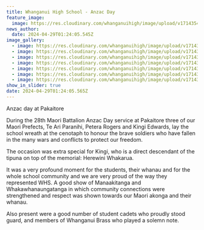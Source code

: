 ```yaml
---
title: Whanganui High School - Anzac Day
feature_image:
  image: https://res.cloudinary.com/whanganuihigh/image/upload/v1714354256/News/Anzacab.jpg
news_author:
  date: 2024-04-29T01:24:05.545Z
image_gallery:
  - image: https://res.cloudinary.com/whanganuihigh/image/upload/v1714354259/News/Anzacab2.jpg
  - image: https://res.cloudinary.com/whanganuihigh/image/upload/v1714354259/News/Anzacab3.jpg
  - image: https://res.cloudinary.com/whanganuihigh/image/upload/v1714354260/News/Anzacab4.jpg
  - image: https://res.cloudinary.com/whanganuihigh/image/upload/v1714354265/News/Anzacab5.jpg
  - image: https://res.cloudinary.com/whanganuihigh/image/upload/v1714354257/News/Anzacab1.jpg
  - image: https://res.cloudinary.com/whanganuihigh/image/upload/v1714354266/News/Anzacab6.jpg
  - image: https://res.cloudinary.com/whanganuihigh/image/upload/v1714354265/News/Anzacab7.jpg
show_in_slider: true
date: 2024-04-29T01:24:05.565Z
---
```

Anzac day at Pakaitore

During the 28th Maori Battalion Anzac Day service at Pakaitore three of our Maori Prefects, Te Ari Paranihi, Petera Rogers and Kingi Edwards, lay the school wreath at the cenotaph to honour the brave soldiers who have fallen in the many wars and conflicts to protect our freedom.

The occasion was extra special for Kingi, who is a direct descendant of the tipuna on top of the memorial: Herewini Whakarua.

It [](<>)was a very profound moment for the students, their whanau and for the whole school community and we are very proud of the way they represented WHS. A good show of Manaakitanga and Whakawhanaungatanga in which community connections were strengthened and respect was shown towards our Maori akonga and their whanau.

Also present were a good number of student cadets who proudly stood guard, and members of Whanganui Brass who played a solemn note.